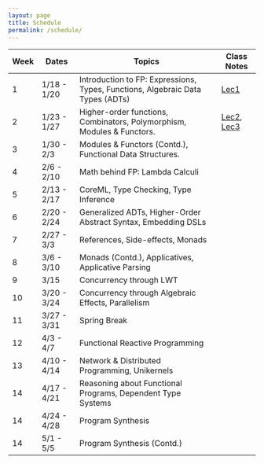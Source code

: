```yaml
---
layout: page
title: Schedule
permalink: /schedule/
---
```

<table id="schedule">
<thead>
  <tr>
    <th class="seqno">Week</th>
    <th class="date">Dates</th>
    <th class="topic">Topics</th>
    <th class="reading">Class Notes</th>
  </tr>
</thead>
<tbody>
  <tr class="lecture">
    <td class="tg-baqh">1</td>
    <td class="tg-0lax">1/18 - 1/20</td>
    <td class="tg-0lax">Introduction to FP: Expressions, Types, Functions, Algebraic Data Types (ADTs)</td> 
    <td class="tg-0lax"><a
    href="https://github.com/gowthamk/csci7000_pfp_s23/tree/gh-pages/lectures/lec1_intro">Lec1</a></td>
  </tr>
  <tr class="lecture">
    <td class="tg-baqh">2</td>
    <td class="tg-0lax">1/23 - 1/27</td>
    <td class="tg-0lax">
      Higher-order functions, Combinators, Polymorphism, Modules & Functors.
    </td>
    <td class="tg-0lax">
      <a
      href="https://github.com/gowthamk/csci7000_pfp_s23/tree/gh-pages/lectures/lec2_expressions">Lec2</a>,
      <a
      href="https://github.com/gowthamk/csci7000_pfp_s23/tree/gh-pages/lectures/lec3_functions">Lec3</a>
    </td>
  </tr>
  <tr class="lecture">
    <td class="tg-baqh">3</td>
    <td class="tg-0lax">1/30 - 2/3</td>
    <td class="tg-0lax">Modules & Functors (Contd.), Functional Data Structures. </td>
    <td class="tg-0lax"> </td>
  </tr>
  <tr class="lecture">
    <td class="tg-baqh">4</td>
    <td class="tg-0lax">2/6 - 2/10</td>
    <td class="tg-0lax">Math behind FP: Lambda Calculi</td>
    <td class="tg-0lax"> </td>
  </tr>
  <tr class="lecture">
    <td class="tg-baqh">5</td>
    <td class="tg-0lax">2/13 - 2/17</td>
    <td class="tg-0lax">CoreML, Type Checking, Type Inference </td>
    <td class="tg-0lax"> </td>
  </tr>
  <tr class="lecture">
    <td class="tg-baqh">6</td>
    <td class="tg-0lax">2/20 - 2/24</td>
    <td class="tg-0lax">Generalized ADTs, Higher-Order Abstract Syntax, Embedding DSLs</td>
    <td class="tg-0lax"></td>
  </tr>
  <tr class="lecture">
    <td class="tg-baqh">7</td>
    <td class="tg-0lax">2/27 - 3/3</td>
    <td class="tg-0lax">References, Side-effects, Monads</td>
    <td class="tg-0lax"> </td>
  </tr>
  <tr class="lecture">
    <td class="tg-baqh">8</td>
    <td class="tg-0lax">3/6 - 3/10</td>
    <td class="tg-0lax">Monads (Contd.), Applicatives, Applicative Parsing</td>
    <td class="tg-0lax"> </td>
  </tr>
  <tr class="lecture">
    <td class="tg-baqh">9</td>
    <td class="tg-0lax">3/15</td>
    <td class="tg-0lax">Concurrency through LWT</td>
    <td class="tg-0lax"> </td>
  </tr>
  <tr class="lecture">
    <td class="tg-baqh">10</td>
    <td class="tg-0lax">3/20 - 3/24</td>
    <td class="tg-0lax">Concurrency through Algebraic Effects, Parallelism</td>
    <td class="tg-0lax">
    </td>
  </tr>
  <tr class="lecture">
    <td class="tg-baqh">11</td>
    <td class="tg-0lax">3/27 - 3/31</td>
    <td class="tg-0lax">Spring Break</td>
    <td class="tg-0lax">
    </td>
  </tr>
  <tr class="lecture">
    <td class="tg-baqh">12</td>
    <td class="tg-0lax">4/3 - 4/7</td>
    <td class="tg-0lax">
      Functional Reactive Programming
    </td>
    <td class="tg-0lax"></td>
  </tr>
  <tr class="lecture">
    <td class="tg-baqh">13</td>
    <td class="tg-0lax">4/10 - 4/14</td>
    <td class="tg-0lax">
      Network & Distributed Programming, Unikernels
    </td>
    <td class="tg-0lax"></td>
  </tr>
  <tr class="lecture">
    <td class="tg-baqh">14</td>
    <td class="tg-0lax">4/17 - 4/21</td>
    <td class="tg-0lax">
      Reasoning about Functional Programs, Dependent Type Systems
    </td>
    <td class="tg-0lax"></td>
  </tr>
  <tr class="lecture">
    <td class="tg-baqh">14</td>
    <td class="tg-0lax">4/24 - 4/28</td>
    <td class="tg-0lax">
      Program Synthesis
    </td>
    <td class="tg-0lax"></td>
  </tr>
  <tr class="lecture">
    <td class="tg-baqh">14</td>
    <td class="tg-0lax">5/1 - 5/5</td>
    <td class="tg-0lax">
      Program Synthesis (Contd.)
    </td>
    <td class="tg-0lax"></td>
  </tr>
</tbody>
</table>
